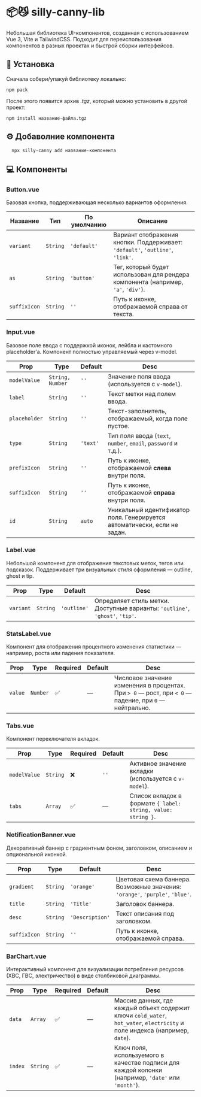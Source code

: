 # 📦😼 silly-canny-lib

Небольшая библиотека UI-компонентов, созданная с использованием Vue 3, Vite и TailwindCSS.
Подходит для переиспользования компонентов в разных проектах и быстрой сборки интерфейсов.

## 🚀 Установка

Сначала собери/упакуй библиотеку локально:

```
npm pack
```

После этого появится архив _.tgz_, который можно установить в другой проект:

```
npm install название-файла.tgz
```

## ⚙️ Добаволние компонента

```
  npx silly-canny add название-компонента
```

## 💻 Компоненты

### Button.vue

Базовая кнопка, поддерживающая несколько вариантов оформления.

| Название     | Тип      | По умолчанию | Описание                                                                          |
| ------------ | -------- | ------------ | --------------------------------------------------------------------------------- |
| `variant`    | `String` | `'default'`  | Вариант отображения кнопки. Поддерживает: `'default'`, `'outline'`, `'link'`.     |
| `as`         | `String` | `'button'`   | Тег, который будет использован для рендера компонента (например, `'a'`, `'div'`). |
| `suffixIcon` | `String` | `''`         | Путь к иконке, отображаемой справа от текста.                                     |

### Input.vue

Базовое поле ввода с поддержкой иконок, лейбла и кастомного placeholder’а.
Компонент полностью управляемый через v-model.

| Prop          | Type             | Default  | Desc                                                                      |
| ------------- | ---------------- | -------- | ------------------------------------------------------------------------- |
| `modelValue`  | `String, Number` | `''`     | Значение поля ввода (используется с `v-model`).                           |
| `label`       | `String`         | `''`     | Текст метки над полем ввода.                                              |
| `placeholder` | `String`         | `''`     | Текст-заполнитель, отображаемый, когда поле пустое.                       |
| `type`        | `String`         | `'text'` | Тип поля ввода (`text`, `number`, `email`, `password` и т.д.).            |
| `prefixIcon`  | `String`         | `''`     | Путь к иконке, отображаемой **слева** внутри поля.                        |
| `suffixIcon`  | `String`         | `''`     | Путь к иконке, отображаемой **справа** внутри поля.                       |
| `id`          | `String`         | `auto`   | Уникальный идентификатор поля. Генерируется автоматически, если не задан. |

### Label.vue

Небольшой компонент для отображения текстовых меток, тегов или подсказок.
Поддерживает три визуальных стиля оформления — outline, ghost и tip.

| Prop      | Type     | Default     | Desc                                                                         |
| --------- | -------- | ----------- | ---------------------------------------------------------------------------- |
| `variant` | `String` | `'outline'` | Определяет стиль метки. Доступные варианты: `'outline'`, `'ghost'`, `'tip'`. |

### StatsLabel.vue

Компонент для отображения процентного изменения статистики — например, роста или падения показателя.

| Prop    | Type     | Required | Default | Desc                                                                                                  |
| ------- | -------- | -------- | ------- | ----------------------------------------------------------------------------------------------------- |
| `value` | `Number` | ✅       | —       | Числовое значение изменения в процентах. При `> 0` — рост, при `< 0` — падение, при `0` — нейтрально. |

### Tabs.vue

Компонент переключателя вкладок.

| Prop         | Type     | Required | Default | Desc                                                         |
| ------------ | -------- | -------- | ------- | ------------------------------------------------------------ |
| `modelValue` | `String` | ❌       | `''`    | Активное значение вкладки (используется с `v-model`).        |
| `tabs`       | `Array`  | ✅       | —       | Список вкладок в формате `{ label: string, value: string }`. |

### NotificationBanner.vue

Декоративный баннер с градиентным фоном, заголовком, описанием и опциональной иконкой.

| Prop         | Type     | Default         | Desc                                                                          |
| ------------ | -------- | --------------- | ----------------------------------------------------------------------------- |
| `gradient`   | `String` | `'orange'`      | Цветовая схема баннера. Возможные значения: `'orange'`, `'purple'`, `'blue'`. |
| `title`      | `String` | `'Title'`       | Заголовок баннера.                                                            |
| `desc`       | `String` | `'Description'` | Текст описания под заголовком.                                                |
| `suffixIcon` | `String` | `''`            | Путь к иконке, отображаемой справа.                                           |

### BarChart.vue

Интерактивный компонент для визуализации потребления ресурсов (ХВС, ГВС, электричество) в виде столбиковой диаграммы.

| Prop    | Type     | Required | Default | Desc                                                                                                                        |
| ------- | -------- | -------- | ------- | --------------------------------------------------------------------------------------------------------------------------- |
| `data`  | `Array`  | ✅       | —       | Массив данных, где каждый объект содержит ключи `cold_water`, `hot_water`, `electricity` и поле индекса (например, `date`). |
| `index` | `String` | ✅       | —       | Ключ поля, используемого в качестве подписи для каждой колонки (например, `'date'` или `'month'`).                          |
